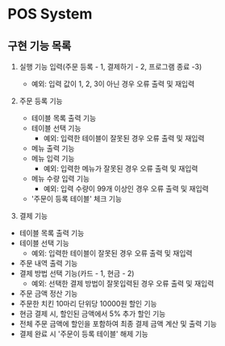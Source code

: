 # POS System

## 구현 기능 목록

1. 실행 기능 입력(주문 등록 - 1, 결제하기 - 2, 프로그램 종료 -3)
    - 예외: 입력 값이 1, 2, 3이 아닌 경우 오류 출력 및 재입력
2. 주문 등록 기능
    - 테이블 목록 출력 기능
    - 테이블 선택 기능
        - 예외: 입력한 테이블이 잘못된 경우 오류 출력 및 재입력
    - 메뉴 출력 기능
    - 메뉴 입력 기능
        - 예외: 입력한 메뉴가 잘못된 경우 오류 출력 및 재입력
    - 메뉴 수량 입력 기능
        - 예외: 입력 수량이 99개 이상인 경우 오류 출력 및 재입력
    - '주문이 등록 테이블' 체크 기능

3. 결제 기능

- 테이블 목록 출력 기능
- 테이블 선택 기능
    - 예외: 입력한 테이블이 잘못된 경우 오류 출력 및 재입력
- 주문 내역 출력 기능
- 결제 방법 선택 기능(카드 - 1, 현금 - 2)
    - 예외: 선택한 결제 방법이 잘못입력된 경우 오류 출력 및 재입력
- 주문 금액 정산 기능
- 주문한 치킨 10마리 단위당 10000원 할인 기능
- 현금 결제 시, 할인된 금액에서 5% 추가 할인 기능
- 전체 주문 금액에 할인을 포함하여 최종 결제 금액 계산 및 출력 기능
- 결제 완료 시 '주문이 등록 테이블' 해제 기능